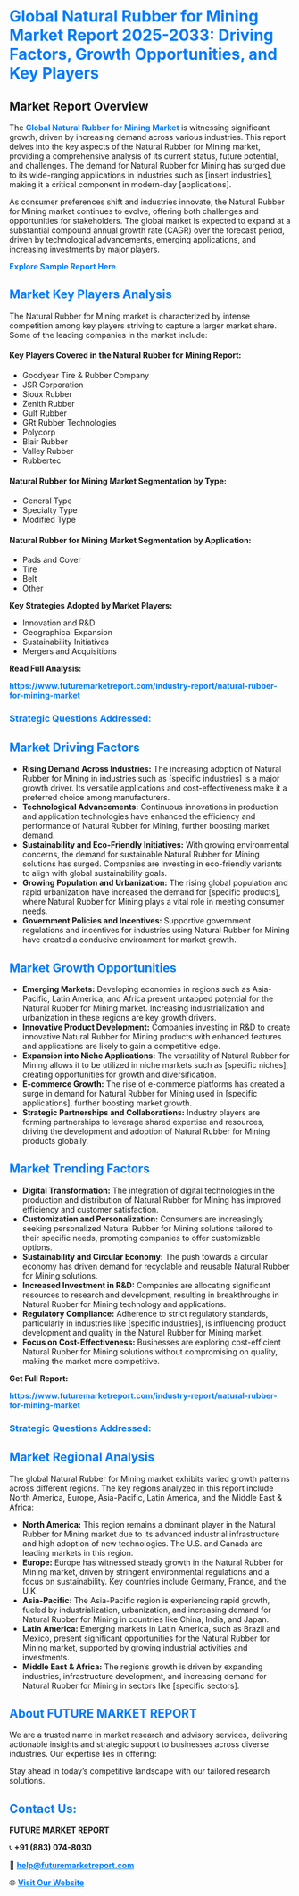 <h1 style="color: #007BFF;">Global Natural Rubber for Mining Market Report 2025-2033: Driving Factors, Growth Opportunities, and Key Players</h1>

<section id="overview">
<h2>Market Report Overview</h2>
<p>The <a href="https://www.futuremarketreport.com/industry-report/natural-rubber-for-mining-market" style="color: #007BFF; text-decoration: none;"><strong>Global Natural Rubber for Mining Market</strong></a> is witnessing significant growth, driven by increasing demand across various industries. This report delves into the key aspects of the Natural Rubber for Mining market, providing a comprehensive analysis of its current status, future potential, and challenges. The demand for Natural Rubber for Mining has surged due to its wide-ranging applications in industries such as [insert industries], making it a critical component in modern-day [applications].</p>
<p>As consumer preferences shift and industries innovate, the Natural Rubber for Mining market continues to evolve, offering both challenges and opportunities for stakeholders. The global market is expected to expand at a substantial compound annual growth rate (CAGR) over the forecast period, driven by technological advancements, emerging applications, and increasing investments by major players.</p>
</section>

<section id="overview">
<p><a href="https://www.futuremarketreport.com/request-sample/reportId=59137" style="color: #007BFF; text-decoration: none;"><strong>Explore Sample Report Here</strong></a></p>
</section>

<section id="key-players">
<h2 style="color: #007BFF;">Market Key Players Analysis</h2>
<p>The Natural Rubber for Mining market is characterized by intense competition among key players striving to capture a larger market share. Some of the leading companies in the market include:</p>
<h4>Key Players Covered in the Natural Rubber for Mining Report:</h4>
<ul><li>Goodyear Tire &amp; Rubber Company</li><li>JSR Corporation</li><li>Sioux Rubber</li><li>Zenith Rubber</li><li>Gulf Rubber</li><li>GRt Rubber Technologies</li><li>Polycorp</li><li>Blair Rubber</li><li>Valley Rubber</li><li>Rubbertec</li></ul>
<h4>Natural Rubber for Mining Market Segmentation by Type:</h4>
<ul><li>General Type</li><li>Specialty Type</li><li>Modified Type</li></ul>

<h4>Natural Rubber for Mining Market Segmentation by Application:</h4>
<ul><li>Pads and Cover</li><li>Tire</li><li>Belt</li><li>Other</li></ul>
<p><strong>Key Strategies Adopted by Market Players:</strong></p>
<ul>
<li>Innovation and R&D</li>
<li>Geographical Expansion</li>
<li>Sustainability Initiatives</li>
<li>Mergers and Acquisitions</li>
</ul>
</section>

<section>
<p><strong>Read Full Analysis: </strong></p><a href="https://www.futuremarketreport.com/industry-report/natural-rubber-for-mining-market" style="color: #007BFF; text-decoration: none;"><strong>https://www.futuremarketreport.com/industry-report/natural-rubber-for-mining-market</strong></a>
<h3 style="color: #007BFF;">Strategic Questions Addressed:</h3>
</section>

<section id="driving-factors">
<h2 style="color: #007BFF;">Market Driving Factors</h2>
<ul>
<li><strong>Rising Demand Across Industries:</strong> The increasing adoption of Natural Rubber for Mining in industries such as [specific industries] is a major growth driver. Its versatile applications and cost-effectiveness make it a preferred choice among manufacturers.</li>
<li><strong>Technological Advancements:</strong> Continuous innovations in production and application technologies have enhanced the efficiency and performance of Natural Rubber for Mining, further boosting market demand.</li>
<li><strong>Sustainability and Eco-Friendly Initiatives:</strong> With growing environmental concerns, the demand for sustainable Natural Rubber for Mining solutions has surged. Companies are investing in eco-friendly variants to align with global sustainability goals.</li>
<li><strong>Growing Population and Urbanization:</strong> The rising global population and rapid urbanization have increased the demand for [specific products], where Natural Rubber for Mining plays a vital role in meeting consumer needs.</li>
<li><strong>Government Policies and Incentives:</strong> Supportive government regulations and incentives for industries using Natural Rubber for Mining have created a conducive environment for market growth.</li>
</ul>
</section>

<section id="growth-opportunities">
<h2 style="color: #007BFF;">Market Growth Opportunities</h2>
<ul>
<li><strong>Emerging Markets:</strong> Developing economies in regions such as Asia-Pacific, Latin America, and Africa present untapped potential for the Natural Rubber for Mining market. Increasing industrialization and urbanization in these regions are key growth drivers.</li>
<li><strong>Innovative Product Development:</strong> Companies investing in R&D to create innovative Natural Rubber for Mining products with enhanced features and applications are likely to gain a competitive edge.</li>
<li><strong>Expansion into Niche Applications:</strong> The versatility of Natural Rubber for Mining allows it to be utilized in niche markets such as [specific niches], creating opportunities for growth and diversification.</li>
<li><strong>E-commerce Growth:</strong> The rise of e-commerce platforms has created a surge in demand for Natural Rubber for Mining used in [specific applications], further boosting market growth.</li>
<li><strong>Strategic Partnerships and Collaborations:</strong> Industry players are forming partnerships to leverage shared expertise and resources, driving the development and adoption of Natural Rubber for Mining products globally.</li>
</ul>
</section>

<section id="trending-factors">
<h2 style="color: #007BFF;">Market Trending Factors</h2>
<ul>
<li><strong>Digital Transformation:</strong> The integration of digital technologies in the production and distribution of Natural Rubber for Mining has improved efficiency and customer satisfaction.</li>
<li><strong>Customization and Personalization:</strong> Consumers are increasingly seeking personalized Natural Rubber for Mining solutions tailored to their specific needs, prompting companies to offer customizable options.</li>
<li><strong>Sustainability and Circular Economy:</strong> The push towards a circular economy has driven demand for recyclable and reusable Natural Rubber for Mining solutions.</li>
<li><strong>Increased Investment in R&D:</strong> Companies are allocating significant resources to research and development, resulting in breakthroughs in Natural Rubber for Mining technology and applications.</li>
<li><strong>Regulatory Compliance:</strong> Adherence to strict regulatory standards, particularly in industries like [specific industries], is influencing product development and quality in the Natural Rubber for Mining market.</li>
<li><strong>Focus on Cost-Effectiveness:</strong> Businesses are exploring cost-efficient Natural Rubber for Mining solutions without compromising on quality, making the market more competitive.</li>
</ul>
</section>

<section>
<p><strong>Get Full Report: </strong></p><a href="https://www.futuremarketreport.com/industry-report/natural-rubber-for-mining-market" style="color: #007BFF; text-decoration: none;"><strong>https://www.futuremarketreport.com/industry-report/natural-rubber-for-mining-market</strong></a>
<h3 style="color: #007BFF;">Strategic Questions Addressed:</h3>
</section>


<section id="regional-analysis">
<h2 style="color: #007BFF;">Market Regional Analysis</h2>
<p>The global Natural Rubber for Mining market exhibits varied growth patterns across different regions. The key regions analyzed in this report include North America, Europe, Asia-Pacific, Latin America, and the Middle East & Africa:</p>
<ul>
<li><strong>North America:</strong> This region remains a dominant player in the Natural Rubber for Mining market due to its advanced industrial infrastructure and high adoption of new technologies. The U.S. and Canada are leading markets in this region.</li>
<li><strong>Europe:</strong> Europe has witnessed steady growth in the Natural Rubber for Mining market, driven by stringent environmental regulations and a focus on sustainability. Key countries include Germany, France, and the U.K.</li>
<li><strong>Asia-Pacific:</strong> The Asia-Pacific region is experiencing rapid growth, fueled by industrialization, urbanization, and increasing demand for Natural Rubber for Mining in countries like China, India, and Japan.</li>
<li><strong>Latin America:</strong> Emerging markets in Latin America, such as Brazil and Mexico, present significant opportunities for the Natural Rubber for Mining market, supported by growing industrial activities and investments.</li>
<li><strong>Middle East & Africa:</strong> The region’s growth is driven by expanding industries, infrastructure development, and increasing demand for Natural Rubber for Mining in sectors like [specific sectors].</li>
</ul>
</section>

<footer>
<h2 style="color: #007BFF;">About FUTURE MARKET REPORT</h2>
<p>We are a trusted name in market research and advisory services, delivering actionable insights and strategic support to businesses across diverse industries. Our expertise lies in offering:</p>

<p>Stay ahead in today’s competitive landscape with our tailored research solutions.</p>

<h2 style="color: #007BFF;">Contact Us:</h2>
<p><strong>FUTURE MARKET REPORT</strong></p>
<p>📞 <strong>+91 (883) 074-8030</strong></p>
<p>📧 <strong><a href="mailto:help@futuremarketreport.com" style="color: #007BFF;">help@futuremarketreport.com</a></strong></p>
<p>🌐 <strong><a href="https://www.futuremarketreport.com/" style="color: #007BFF;">Visit Our Website</a></strong></p>
</footer>